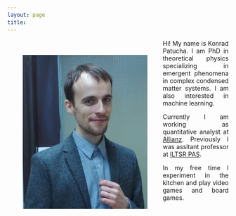 ```yaml
---
layout: page
title: 
---
```

<img src="ja.jpg" align="left" height="350px" style="margin:35px">
<div style="text-align: justify" markdown="1">Hi! My name is Konrad Patucha. I am PhD in theoretical physics specializing in emergent phenomena in complex condensed matter systems. I am also interested in machine learning.
  
Currently I am working as quantitative analyst at [Allianz](https://www.allianz.de/). Previously I was assitant professor at [ILTSR PAS](https://www.intibs.pl/).

In my free time I experiment in the kitchen and play video games and board games.

